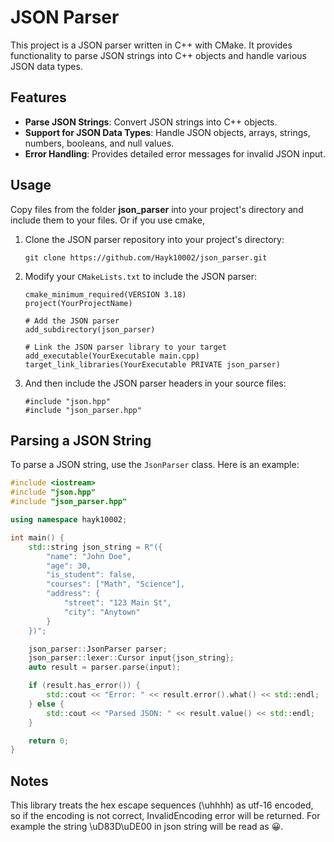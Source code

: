 # JSON Parser

This project is a JSON parser written in C++ with CMake. It provides functionality to parse JSON strings into C++ objects and handle various JSON data types.

## Features

- **Parse JSON Strings**: Convert JSON strings into C++ objects.
- **Support for JSON Data Types**: Handle JSON objects, arrays, strings, numbers, booleans, and null values.
- **Error Handling**: Provides detailed error messages for invalid JSON input.

## Usage

Copy files from the folder **json_parser** into your project's directory and include them to your files.
Or if you use cmake, 

1. Clone the JSON parser repository into your project's directory:

    ```
    git clone https://github.com/Hayk10002/json_parser.git
    ```

1. Modify your `CMakeLists.txt` to include the JSON parser:

    ```
    cmake_minimum_required(VERSION 3.18)
    project(YourProjectName)

    # Add the JSON parser
    add_subdirectory(json_parser)

    # Link the JSON parser library to your target
    add_executable(YourExecutable main.cpp)
    target_link_libraries(YourExecutable PRIVATE json_parser)
    ```

1. And then include the JSON parser headers in your source files:

    ```
    #include "json.hpp"
    #include "json_parser.hpp"
    ```


## Parsing a JSON String

To parse a JSON string, use the `JsonParser` class. Here is an example:

```cpp
#include <iostream>
#include "json.hpp"
#include "json_parser.hpp"

using namespace hayk10002;

int main() {
    std::string json_string = R"({
        "name": "John Doe",
        "age": 30,
        "is_student": false,
        "courses": ["Math", "Science"],
        "address": {
            "street": "123 Main St",
            "city": "Anytown"
        }
    })";

    json_parser::JsonParser parser;
    json_parser::lexer::Cursor input{json_string};
    auto result = parser.parse(input);

    if (result.has_error()) {
        std::cout << "Error: " << result.error().what() << std::endl;
    } else {
        std::cout << "Parsed JSON: " << result.value() << std::endl;
    }

    return 0;
}
```

## Notes

This library treats the hex escape sequences (\uhhhh) as utf-16 encoded, so if the encoding is not correct, InvalidEncoding error will be returned. For example the string \uD83D\uDE00 in json string will be read as 😀.



